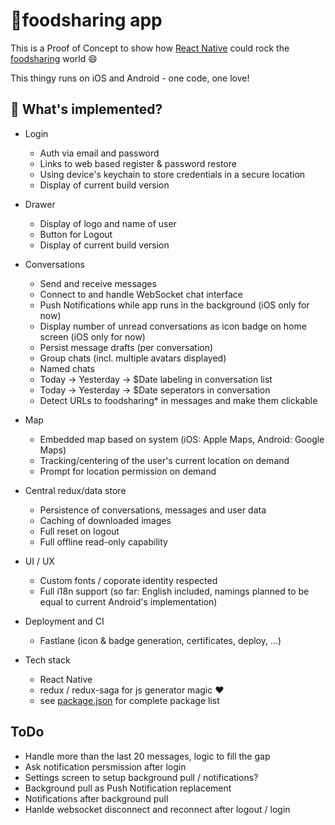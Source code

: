 # 🍴foodsharing app

This is a Proof of Concept to show how [React Native](https://github.com/facebook/react-native) could rock the [foodsharing](https://foodsharing.network) world :smile:

This thingy runs on iOS and Android - one code, one love!


## 🎉 What's implemented?

* Login
  * Auth via email and password
  * Links to web based register & password restore
  * Using device's keychain to store credentials in a secure location
  * Display of current build version

* Drawer
  * Display of logo and name of user
  * Button for Logout
  * Display of current build version

* Conversations
  * Send and receive messages
  * Connect to and handle WebSocket chat interface
  * Push Notifications while app runs in the background (iOS only for now)
  * Display number of unread conversations as icon badge on home screen (iOS only for now)
  * Persist message drafts (per conversation)
  * Group chats (incl. multiple avatars displayed)
  * Named chats
  * Today -> Yesterday -> $Date labeling in conversation list
  * Today -> Yesterday -> $Date seperators in conversation
  * Detect URLs to foodsharing* in messages and make them clickable


* Map
  * Embedded map based on system (iOS: Apple Maps, Android: Google Maps)
  * Tracking/centering of the user's current location on demand
  * Prompt for location permission on demand

* Central redux/data store
  * Persistence of conversations, messages and user data
  * Caching of downloaded images
  * Full reset on logout
  * Full offline read-only capability

* UI / UX
  * Custom fonts / coporate identity respected
  * Full i18n support (so far: English included, namings planned to be equal to current Android's implementation)

* Deployment and CI
  * Fastlane (icon & badge generation, certificates, deploy, ...)

* Tech stack
  * React Native
  * redux / redux-saga for js generator magic :heart:
  * see [package.json](https://github.com/rastapasta/foodsharing/blob/master/package.json) for complete package list

## ToDo
* Handle more than the last 20 messages, logic to fill the gap
* Ask notification persmission after login
* Settings screen to setup background pull / notifications?
* Background pull as Push Notification replacement
* Notifications after background pull
* Hanlde websocket disconnect and reconnect after logout / login
